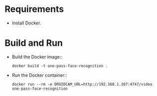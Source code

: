 # Requirements
- Install Docker.

# Build and Run
- Build the Docker image::
    ```
    docker build -t one-pass-face-recognition .
    ```
- Run the Docker container::
    ```
    docker run --rm -e DROIDCAM_URL=http://192.168.1.107:4747/video one-pass-face-recognition
   ```